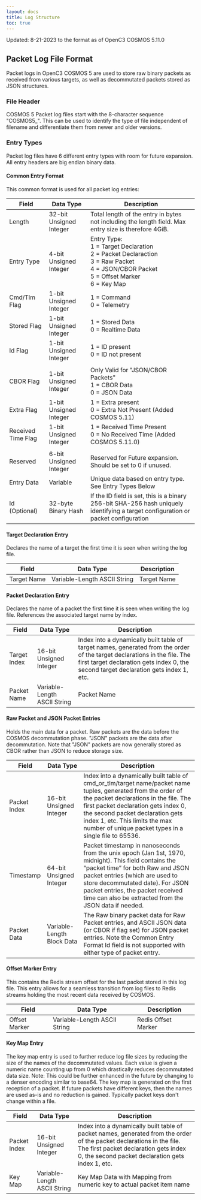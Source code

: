 ```yaml
---
layout: docs
title: Log Structure
toc: true
---
```


Updated: 8-21-2023 to the format as of OpenC3 COSMOS 5.11.0

## Packet Log File Format

Packet logs in OpenC3 COSMOS 5 are used to store raw binary packets as received from various targets, as
well as decommutated packets stored as JSON structures.

### File Header

COSMOS 5 Packet log files start with the 8-character sequence "COSMOS5\_". This can be used to identify the type of file independent of filename and differentiate them from newer and older versions.

### Entry Types

Packet log files have 6 different entry types with room for future expansion. All entry headers are big endian binary data.

#### Common Entry Format

This common format is used for all packet log entries:

| Field              | Data Type               | Description                                                                                                                                          |
| ------------------ | ----------------------- | ---------------------------------------------------------------------------------------------------------------------------------------------------- |
| Length             | 32-bit Unsigned Integer | Total length of the entry in bytes not including the length field. Max entry size is therefore 4GiB.                                                 |
| Entry Type         | 4-bit Unsigned Integer  | Entry Type:<br/>1 = Target Declaration<br/>2 = Packet Declaraction<br/>3 = Raw Packet<br/>4 = JSON/CBOR Packet<br/>5 = Offset Marker<br/>6 = Key Map |
| Cmd/Tlm Flag       | 1-bit Unsigned Integer  | 1 = Command<br/>0 = Telemetry                                                                                                                        |
| Stored Flag        | 1-bit Unsigned Integer  | 1 = Stored Data<br/>0 = Realtime Data                                                                                                                |
| Id Flag            | 1-bit Unsigned Integer  | 1 = ID present<br/>0 = ID not present                                                                                                                |
|                    |
| CBOR Flag          | 1-bit Unsigned Integer  | Only Valid for "JSON/CBOR Packets"<br/>1 = CBOR Data<br/>0 = JSON Data                                                                               |
| Extra Flag         | 1-bit Unsigned Integer  | 1 = Extra present<br/>0 = Extra Not Present (Added COSMOS 5.11)                                                                                      |
| Received Time Flag | 1-bit Unsigned Integer  | 1 = Received Time Present<br/>0 = No Received Time (Added COSMOS 5.11.0)                                                                             |
|                    |
| Reserved           | 6-bit Unsigned Integer  | Reserved for Future expansion. Should be set to 0 if unused.                                                                                         |
| Entry Data         | Variable                | Unique data based on entry type. See Entry Types Below                                                                                               |
| Id (Optional)      | 32-byte Binary Hash     | If the ID field is set, this is a binary 256-bit SHA-256 hash uniquely identifying a target configuration or packet configuration                    |

#### Target Declaration Entry

Declares the name of a target the first time it is seen when writing the log file.

| Field       | Data Type                    | Description |
| ----------- | ---------------------------- | ----------- |
| Target Name | Variable-Length ASCII String | Target Name |

#### Packet Declaration Entry

Declares the name of a packet the first time it is seen when writing the log file. References the associated target name by index.

| Field        | Data Type                    | Description                                                                                                                                                                                                        |
| ------------ | ---------------------------- | ------------------------------------------------------------------------------------------------------------------------------------------------------------------------------------------------------------------ |
| Target Index | 16-bit Unsigned Integer      | Index into a dynamically built table of target names, generated from the order of the target declarations in the file. The first target declaration gets index 0, the second target declaration gets index 1, etc. |
| Packet Name  | Variable-Length ASCII String | Packet Name                                                                                                                                                                                                        |

#### Raw Packet and JSON Packet Entries

Holds the main data for a packet. Raw packets are the data before the COSMOS decommutation phase. "JSON" packets are the data after decommutation. Note that "JSON" packets are now generally stored as CBOR rather than JSON to reduce storage size.

| Field        | Data Type                  | Description                                                                                                                                                                                                                                                                                                                  |
| ------------ | -------------------------- | ---------------------------------------------------------------------------------------------------------------------------------------------------------------------------------------------------------------------------------------------------------------------------------------------------------------------------- |
| Packet Index | 16-bit Unsigned Integer    | Index into a dynamically built table of cmd_or_tlm/target name/packet name tuples, generated from the order of the packet declarations in the file. The first packet declaration gets index 0, the second packet declaration gets index 1, etc. This limits the max number of unique packet types in a single file to 65536. |
| Timestamp    | 64-bit Unsigned Integer    | Packet timestamp in nanoseconds from the unix epoch (Jan 1st, 1970, midnight). This field contains the “packet time” for both Raw and JSON packet entries (which are used to store decommutated date). For JSON packet entries, the packet received time can also be extracted from the JSON data if needed.                 |
| Packet Data  | Variable-Length Block Data | The Raw binary packet data for Raw Packet entries, and ASCII JSON data (or CBOR if flag set) for JSON packet entries. Note the Common Entry Format Id field is not supported with either type of packet entry.                                                                                                               |

#### Offset Marker Entry

This contains the Redis stream offset for the last packet stored in this log file. This entry allows for a seamless transition from log files to Redis streams holding the most recent data received by COSMOS.

| Field         | Data Type                    | Description         |
| ------------- | ---------------------------- | ------------------- |
| Offset Marker | Variable-Length ASCII String | Redis Offset Marker |

#### Key Map Entry

The key map entry is used to further reduce log file sizes by reducing the size of the names of the decommutated values. Each value is given a numeric name counting up from 0 which drastically reduces decommutated data size. Note: This could be further enhanced in the future by changing to a denser encoding similar to base64. The key map is generated on the first reception of a packet. If future packets have different keys, then the names are used as-is and no reduction is gained. Typically packet keys don't change within a file.

| Field        | Data Type                    | Description                                                                                                                                                                                                        |
| ------------ | ---------------------------- | ------------------------------------------------------------------------------------------------------------------------------------------------------------------------------------------------------------------ |
| Packet Index | 16-bit Unsigned Integer      | Index into a dynamically built table of packet names, generated from the order of the packet declarations in the file. The first packet declaration gets index 0, the second packet declaration gets index 1, etc. |
| Key Map      | Variable-Length ASCII String | Key Map Data with Mapping from numeric key to actual packet item name                                                                                                                                              |
